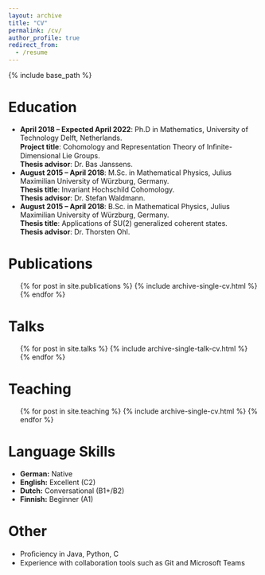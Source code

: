 ```yaml
---
layout: archive
title: "CV"
permalink: /cv/
author_profile: true
redirect_from:
  - /resume
---
```


{% include base_path %}

Education
======
  <ul>
<li><b>April 2018 –  Expected April 2022</b>: Ph.D in Mathematics, University of Technology Delft, Netherlands. <br>
<b>Project title</b>: Cohomology and Representation Theory of Inﬁnite-Dimensional Lie Groups.<br>
<b>Thesis advisor</b>: Dr. Bas Janssens. </li> 


<li><b>August 2015 – April 2018</b>: M.Sc. in Mathematical Physics, Julius Maximilian University of Würzburg, Germany.<br>
<b>Thesis title</b>: Invariant Hochschild Cohomology. <br>
<b>Thesis advisor</b>: Dr. Stefan Waldmann.<br> </li> 

<li><b>August 2015 – April 2018</b>: B.Sc. in Mathematical Physics, Julius Maximilian University of Würzburg, Germany.<br>
<b>Thesis title</b>: Applications of SU(2) generalized coherent states. <br>
<b>Thesis advisor</b>: Dr. Thorsten Ohl.<br> </li> 
</ul>


Publications
======
  <ul>{% for post in site.publications %}
    {% include archive-single-cv.html %}
  {% endfor %}</ul>
  
Talks
======
  <ul>{% for post in site.talks %}
    {% include archive-single-talk-cv.html %}
  {% endfor %}</ul>
  
Teaching
======
  <ul>{% for post in site.teaching %}
    {% include archive-single-cv.html %}
  {% endfor %}</ul>
  
Language Skills
======
<ul>
  <li><b> German:</b> Native </li>
  <li><b> English:</b> Excellent (C2) </li>
  <li><b> Dutch:</b> Conversational (B1+/B2) </li>
  <li><b> Finnish:</b> Beginner (A1) </li>
</ul>

Other
======
<ul>
  <li>Proﬁciency in Java, Python, C</li>
  <li>Experience with collaboration tools such as Git and Microsoft Teams</li>
</ul>
